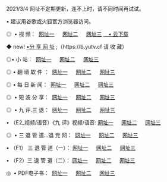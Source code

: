 <p>2021/3/4  网址不定期更新，连不上时，请不同时间再试试。
<p>• 建议用谷歌或火狐官方浏览器访问。
<p>◎  • 视 频： 
<a href="http://hgh.guitarhaven.com/" target="_blank">网址一</a> 　 
<a href="http://hsf.guitarhaven.com/" target="_blank">网址二</a> 　 
<a href="http://hsf.guitarhaven.com/b.html" target="_blank">网址三</a>
<a href="https://yadi.sk/d/d0sUeAOpal3njw" target="_blank">　• 云下载 </a></p>
<p>◆ new! <a href="http://hph.guitarhaven.com/a.html">•分 享 网 址</a> ;（https://b.yutv.cf 请 收 藏） </p>

<p>◎•  小 站：  
<a href="http://hgh.guitarhaven.com/f.html" target="_blank">网址一</a> 　 
<a href="http://hsf.guitarhaven.com/h.html" target="_blank">网址二</a> 　 
<a href="http://hsf.guitarhaven.com/k/" target="_blank">网址三</a></p><p>

<p>◎  • 翻 墙 软 件 ：  
<a href="http://hgh.guitarhaven.com/ff/" target="_blank">网址一</a> 　 
<a href="http://hsf.guitarhaven.com/s/read/a1_nd.html" target="_blank">网址二</a> 　 
<a href="http://hsf.guitarhaven.com/ff/index.html" target="_blank">网址三</a></p>
<p>◎  • 每 日 新 闻：  
<a href="http://hgh.guitarhaven.com/day/" target="_blank">网址一</a> 　 
<a href="http://hsf.guitarhaven.com/day/" target="_blank">网址二</a> 　 
<a href="http://hsf.guitarhaven.com/day/index.html" target="_blank">网址三</a></p>
<p>◎   • 短 波 分 享：  
<a href="http://hgh.guitarhaven.com/h/" target="_blank">网址一</a> 　 
<a href="http://hsf.guitarhaven.com/h/" target="_blank">网址二</a> 　 
<a href="http://hsf.guitarhaven.com/h/index.html" target="_blank">网址三</a></p>
<p>◎   • 九 评.三 退：  
<a href="http://hgh.guitarhaven.com/t/" target="_blank">网址一</a> 　 
<a href="http://hsf.guitarhaven.com/v2/index.html" target="_blank">网址二</a> 　 
<a href="http://hsf.guitarhaven.com/tt/index.html" target="_blank">网址三</a> 　</p>
<p>  • （E2_视频/语音）《九 评》视频/语音: 
<a href="http://hsf.guitarhaven.com/7738.html" target="_blank">网址一</a> 　 
<a href="http://hsf.guitarhaven.com/7614.html" target="_blank">网址二</a> 　 
<a href="http://hsf.guitarhaven.com/7633.html" target="_blank">网址三</a></p>
<p>◎   • 三 退 管 道...退 党 网：  
<a href="http://hgh.guitarhaven.com/go/td1.html" target="_blank">网址一</a> 　 
<a href="http://hsf.guitarhaven.com/go/td2.html" target="_blank">网址二</a> 　 
<a href="http://hsf.guitarhaven.com/go/td3.html" target="_blank">网址三</a></p>
<p>  • （F1） 三 退 管 道（一）： 
<a href="http://hgh.guitarhaven.com/dd/" target="_blank">网址一</a> 　 
<a href="http://hsf.guitarhaven.com/s/read/a1_tdx.html" target="_blank">网址二</a> 　 
<a href="http://hsf.guitarhaven.com/dd/" target="_blank">网址三</a></p>
<p>  • （F2）三 退 管 道（二）： 
<a href="http://hsf.guitarhaven.com/d/" target="_blank">网址一</a> 　 
<a href="http://hgh.guitarhaven.com/d/index.html" target="_blank">网址二</a> 　 
<a href="http://hsf.guitarhaven.com/d/" target="_blank">网址三</a></p>
<p>◎   • PDF电子书：  
<a href="http://hgh.guitarhaven.com/p/" target="_blank">网址一</a> 　 
<a href="http://hsf.guitarhaven.com/p/index.html" target="_blank">网址二</a> 　 
<a href="http://hsf.guitarhaven.com/p/" target="_blank">网址三</a></p>
